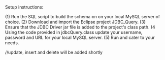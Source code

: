 Setup instructions:

(1) Run the SQL script to build the schema on on your local MySQL server of choice.
(2) Download and import the Eclipse project JDBC_Query.
(3) Ensure that the JDBC Driver jar file is added to the project's class path.
(4 Using the code provided in jdbcQuery.class update your username, password and URL for your local MySQL server.
(5) Run and cater to your needs.

//update, insert and delete will be added shortly
